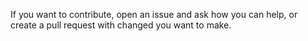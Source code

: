 If you want to contribute, open an issue and ask how you can help, or create a pull request with changed you want to make.

